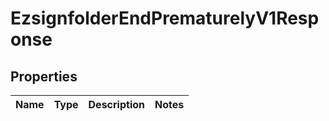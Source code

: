 
# EzsignfolderEndPrematurelyV1Response

## Properties
| Name | Type | Description | Notes |
| ------------ | ------------- | ------------- | ------------- |



